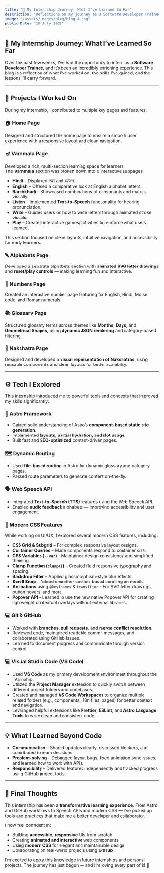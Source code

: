 ```yaml
---
title: "🌟 My Internship Journey: What I’ve Learned So Far"
description: "Reflections on my journey as a Software Developer Trainee – the projects I worked on, tech I explored, and skills I gained."
image: "/assets/images/blog/blog-4.png"
publishDate: "19 July 2025"
---
```


## 🌟 My Internship Journey: What I’ve Learned So Far

Over the past few weeks, I’ve had the opportunity to intern as a **Software Developer Trainee**, and it’s been an incredibly enriching experience.
This blog is a reflection of what I’ve worked on, the skills I’ve gained, and the lessons I’ll carry forward.

---

## 🚧 Projects I Worked On

During my internship, I contributed to multiple key pages and features:

### 🏠 Home Page  

Designed and structured the home page to ensure a smooth user experience with a responsive layout and clean navigation.

### 🪔 Varnmala Page  

Developed a rich, multi-section learning space for learners.  
The **Varnmala** section was broken down into 6 interactive subpages:

- **Hindi** – Displayed *स्वर* and *व्यंजन*.  
- **English** – Offered a comparative look at English alphabet letters.  
- **Barahkhadi** – Showcased combinations of consonants and matras visually.  
- **Listen** – Implemented **Text-to-Speech** functionality for hearing pronunciation.  
- **Write** – Guided users on how to write letters through animated stroke visuals.  
- **Play** – Created interactive games/activities to reinforce what users learned.

This section focused on clean layouts, intuitive navigation, and accessibility for early learners.

### 🔤 Alphabets Page  

Developed a separate alphabets section with **animated SVG letter drawings** and **reset/play controls** — making learning fun and interactive.

### 🔢 Numbers Page  

Created an interactive number page featuring for English, Hindi, Morse code, and Roman numerals

### 📚 Glossary Page  

Structured glossary terms across themes like **Months**, **Days**, and **Geometrical Shapes**, using **dynamic JSON rendering** and category-based filtering.

### 🔮 Nakshatra Page  

Designed and developed a **visual representation of Nakshatras**, using reusable components and clean layouts for better scalability.

---

## ⚙️ Tech I Explored

This internship introduced me to powerful tools and concepts that improved my skills significantly:

### 🚀 Astro Framework

- Gained solid understanding of Astro’s **component-based static site generation**.  
- Implemented **layouts, partial hydration, and slot usage**.  
- Built fast and **SEO-optimized** content-driven pages.

### 🗺️ Dynamic Routing

- Used **file-based routing** in Astro for dynamic glossary and category pages.  
- Passed route parameters to generate content on-the-fly.

### 🗣️ Web Speech API

- Integrated **Text-to-Speech (TTS)** features using the Web Speech API.  
- Enabled **audio feedback** alphabets — improving accessibility and user engagement.

### 🎨 Modern CSS Features

While working on UI/UX, I explored several modern CSS features, including:

- **CSS Grid & Subgrid** – For complex, responsive layout designs.  
- **Container Queries** – Made components respond to container size.  
- **CSS Variables (`--var`)** – Maintained design consistency and simplified theming.  
- **Clamp Function (`clamp()`)** – Created fluid responsive typography and spacing.  
- **Backdrop Filter** – Applied glassmorphism-style blur effects.  
- **Scroll Snap** – Added smoother section-based scrolling on mobile.  
- **Animations** using `@keyframes` & `transition` – For SVG letter drawings, button hovers, and more.
- **Popover API** – Learned to use the new native Popover API for creating lightweight contextual overlays without external libraries.

### 💻 Git & GitHub

- Worked with **branches**, **pull requests**, and **merge conflict resolution**.  
- Reviewed code, maintained readable commit messages, and collaborated using GitHub Issues.  
- Learned to document progress and communicate through version control.

### 💻 Visual Studio Code (VS Code)

- Used **VS Code** as my primary development environment throughout the internship.  
- Utilized the **Project Manager** extension to quickly switch between different project folders and codebases.  
- Created and managed **VS Code Workspaces** to organize multiple related folders (e.g., components, i18n files, pages) for better context and navigation.  
- Leveraged helpful extensions like **Prettier**, **ESLint**, and **Astro Language Tools** to write clean and consistent code.

---

## 💡 What I Learned Beyond Code

- **Communication** – Shared updates clearly, discussed blockers, and contributed to team decisions.  
- **Problem-solving** – Debugged layout bugs, fixed animation sync issues, and learned how to work with APIs.  
- **Responsibility** – Delivered features independently and tracked progress using GitHub project tools.

---

## 🎯 Final Thoughts

This internship has been a **transformative learning experience**. From Astro and GitHub workflows to Speech APIs and modern CSS — I’ve picked up tools and practices that make me a better developer and collaborator.

I now feel confident in:

- Building **accessible**, **responsive** UIs from scratch  
- Creating **animated and interactive** web components  
- Using **modern CSS** for elegant and maintainable design  
- Collaborating on real-world projects using **GitHub**

I’m excited to apply this knowledge in future internships and personal projects. The journey has just begun — and I’m loving every part of it! 🚀
